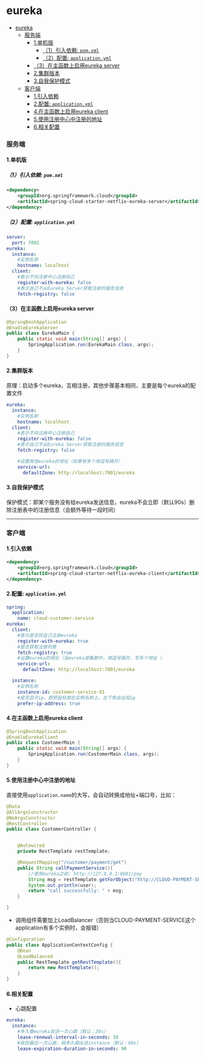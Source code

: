 # eureka

<!-- @import "[TOC]" {cmd="toc" depthFrom=1 depthTo=6 orderedList=false} -->
<!-- code_chunk_output -->

- [eureka](#eureka)
    - [服务端](#服务端)
      - [1.单机版](#1单机版)
        - [（1）引入依赖: `pom.xml`](#1引入依赖-pomxml)
        - [（2）配置: `application.yml`](#2配置-applicationyml)
      - [（3）在主函数上启用eureka server](#3在主函数上启用eureka-server)
      - [2.集群版本](#2集群版本)
      - [3.自我保护模式](#3自我保护模式)
    - [客户端](#客户端)
      - [1.引入依赖](#1引入依赖)
      - [2.配置: `application.yml`](#2配置-applicationyml-1)
      - [4.在主函数上启用eureka client](#4在主函数上启用eureka-client)
      - [5.使用注册中心中注册的地址](#5使用注册中心中注册的地址)
      - [6.相关配置](#6相关配置)

<!-- /code_chunk_output -->

### 服务端

#### 1.单机版

##### （1）引入依赖: `pom.xml`
```xml
<dependency>
    <groupId>org.springframework.cloud</groupId>
    <artifactId>spring-cloud-starter-netflix-eureka-server</artifactId>
</dependency>
```

##### （2）配置: `application.yml`
```yaml
server:
  port: 7001
eureka:
  instance:
    #实例名称
    hostname: localhost
  client:
    #表示不向注册中心注册自己
    register-with-eureka: false
    #表示自己不从Eureka Server获取注册的服务信息
    fetch-registry: false
```

#### （3）在主函数上启用eureka server
```java
@SpringBootApplication
@EnableEurekaServer
public class EurekaMain {
    public static void main(String[] args) {
        SpringApplication.run(EurekaMain.class, args);
    }
}
```

#### 2.集群版本
原理：启动多个eureka，互相注册，其他步骤基本相同，主要是每个eureka的配置文件

```yaml
eureka:
  instance:
    #实例名称
    hostname: localhost
  client:
    #表示不向注册中心注册自己
    register-with-eureka: false
    #表示自己不从Eureka Server获取注册的服务信息
    fetch-registry: false

    #设置其他eureka的地址（如果有多个用逗号隔开）
    service-url:
      defaultZone: http://localhost:7001/eureka
```

#### 3.自我保护模式
保护模式：即某个服务没有给eureka发送信息，eureka不会立即（默认90s）删除注册表中的注册信息（会额外等待一段时间）

***

### 客户端

#### 1.引入依赖
```xml
<dependency>
    <groupId>org.springframework.cloud</groupId>
    <artifactId>spring-cloud-starter-netflix-eureka-client</artifactId>
</dependency>
```

#### 2.配置: `application.yml`
```yaml
spring:
  application:
    name: cloud-customer-service
eureka:
  client:
    #表示是否将自己注册eureka
    register-with-eureka: true
    #是否获取注册列表
    fetch-registry: true
    #设置eureka的地址（当eureka是集群中，用逗号隔开，写多个地址 ）
    service-url:
      defaultZone: http://localhost:7001/eureka

  instance:
    #实例名称
    instance-id: customer-service-01
    #是否显示ip，即把鼠标放在实例名称上，左下角会出现ip
    prefer-ip-address: true
```

#### 4.在主函数上启用eureka client
```java
@SpringBootApplication
@EnableEurekaClient
public class CustomerMain {
    public static void main(String[] args) {
        SpringApplication.run(CustomerMain.class, args);
    }
}
```

#### 5.使用注册中心中注册的地址
直接使用`application.name`的大写，会自动转换成地址+端口号，比如：
```java
@Data
@AllArgsConstructor
@NoArgsConstructor
@RestController
public class CustomerController {


    @Autowired
    private RestTemplate restTemplate;

    @RequestMapping("/customer/payment/get")
    public String callPaymentService(){
        //使用eureka之前: http://127.0.0.1:8081/pay
        String msg = restTemplate.getForObject("http://CLOUD-PAYMENT-SERVICE/pay", String.class);
        System.out.println(user);
        return "call successfully: " + msg;
    }

}
```

* 调用组件需要加上LoadBalancer（否则当CLOUD-PAYMENT-SERVICE这个application有多个实例时，会报错）
```java
@Configuration
public class ApplicationContextConfig {
    @Bean
    @LoadBalanced
    public RestTemplate getRestTemplate(){
        return new RestTemplate();
    }
}
```


#### 6.相关配置
* 心跳配置
```yml
eureka:
  instance:
    #多久像eureka发送一次心跳（默认：30s）
    lease-renewal-interval-in-seconds: 30
    #收到最后一次心跳，隔多久踢出该instance（默认：90s）
    lease-expiration-duration-in-seconds: 90
```
